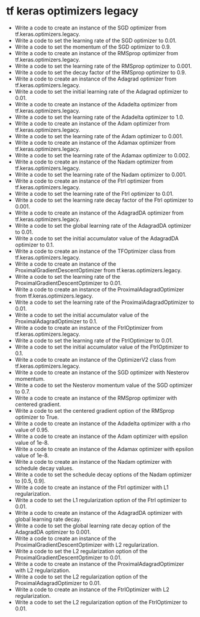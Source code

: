 # tf keras optimizers legacy

- Write a code to create an instance of the SGD optimizer from tf.keras.optimizers.legacy.
- Write a code to set the learning rate of the SGD optimizer to 0.01.
- Write a code to set the momentum of the SGD optimizer to 0.9.
- Write a code to create an instance of the RMSprop optimizer from tf.keras.optimizers.legacy.
- Write a code to set the learning rate of the RMSprop optimizer to 0.001.
- Write a code to set the decay factor of the RMSprop optimizer to 0.9.
- Write a code to create an instance of the Adagrad optimizer from tf.keras.optimizers.legacy.
- Write a code to set the initial learning rate of the Adagrad optimizer to 0.01.
- Write a code to create an instance of the Adadelta optimizer from tf.keras.optimizers.legacy.
- Write a code to set the learning rate of the Adadelta optimizer to 1.0.
- Write a code to create an instance of the Adam optimizer from tf.keras.optimizers.legacy.
- Write a code to set the learning rate of the Adam optimizer to 0.001.
- Write a code to create an instance of the Adamax optimizer from tf.keras.optimizers.legacy.
- Write a code to set the learning rate of the Adamax optimizer to 0.002.
- Write a code to create an instance of the Nadam optimizer from tf.keras.optimizers.legacy.
- Write a code to set the learning rate of the Nadam optimizer to 0.001.
- Write a code to create an instance of the Ftrl optimizer from tf.keras.optimizers.legacy.
- Write a code to set the learning rate of the Ftrl optimizer to 0.01.
- Write a code to set the learning rate decay factor of the Ftrl optimizer to 0.001.
- Write a code to create an instance of the AdagradDA optimizer from tf.keras.optimizers.legacy.
- Write a code to set the global learning rate of the AdagradDA optimizer to 0.01.
- Write a code to set the initial accumulator value of the AdagradDA optimizer to 0.1.
- Write a code to create an instance of the TFOptimizer class from tf.keras.optimizers.legacy.
- Write a code to create an instance of the ProximalGradientDescentOptimizer from tf.keras.optimizers.legacy.
- Write a code to set the learning rate of the ProximalGradientDescentOptimizer to 0.01.
- Write a code to create an instance of the ProximalAdagradOptimizer from tf.keras.optimizers.legacy.
- Write a code to set the learning rate of the ProximalAdagradOptimizer to 0.01.
- Write a code to set the initial accumulator value of the ProximalAdagradOptimizer to 0.1.
- Write a code to create an instance of the FtrlOptimizer from tf.keras.optimizers.legacy.
- Write a code to set the learning rate of the FtrlOptimizer to 0.01.
- Write a code to set the initial accumulator value of the FtrlOptimizer to 0.1.
- Write a code to create an instance of the OptimizerV2 class from tf.keras.optimizers.legacy.
- Write a code to create an instance of the SGD optimizer with Nesterov momentum.
- Write a code to set the Nesterov momentum value of the SGD optimizer to 0.7.
- Write a code to create an instance of the RMSprop optimizer with centered gradient.
- Write a code to set the centered gradient option of the RMSprop optimizer to True.
- Write a code to create an instance of the Adadelta optimizer with a rho value of 0.95.
- Write a code to create an instance of the Adam optimizer with epsilon value of 1e-8.
- Write a code to create an instance of the Adamax optimizer with epsilon value of 1e-8.
- Write a code to create an instance of the Nadam optimizer with schedule decay values.
- Write a code to set the schedule decay options of the Nadam optimizer to [0.5, 0.9].
- Write a code to create an instance of the Ftrl optimizer with L1 regularization.
- Write a code to set the L1 regularization option of the Ftrl optimizer to 0.01.
- Write a code to create an instance of the AdagradDA optimizer with global learning rate decay.
- Write a code to set the global learning rate decay option of the AdagradDA optimizer to 0.001.
- Write a code to create an instance of the ProximalGradientDescentOptimizer with L2 regularization.
- Write a code to set the L2 regularization option of the ProximalGradientDescentOptimizer to 0.01.
- Write a code to create an instance of the ProximalAdagradOptimizer with L2 regularization.
- Write a code to set the L2 regularization option of the ProximalAdagradOptimizer to 0.01.
- Write a code to create an instance of the FtrlOptimizer with L2 regularization.
- Write a code to set the L2 regularization option of the FtrlOptimizer to 0.01.
